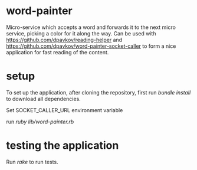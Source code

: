 # word-painter
Micro-service which accepts a word and forwards it to the next micro service, picking a color for it along the way. Can be used with https://github.com/dpavkov/reading-helper and https://github.com/dpavkov/word-painter-socket-caller to form a nice application for fast reading of the content.
# setup
To set up the application, after cloning the repository, first run _bundle install_ to download all dependencies.

Set SOCKET_CALLER_URL environment variable

run _ruby lib/word-painter.rb_
# testing the application

Run _rake_ to run tests.